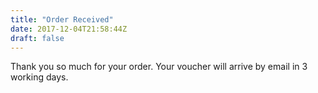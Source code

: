 ```yaml
---
title: "Order Received"
date: 2017-12-04T21:58:44Z
draft: false
---
```


Thank you so much for your order.  Your voucher will arrive by email in 3 working days.
